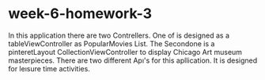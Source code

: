 # week-6-homework-3

In this application there are two Contrellers. One of is designed as a tableViewController as PopularMovies List.
The Secondone is a pinteretLayout CollectionViewController to display Chicago Art museum masterpieces.
There are two different Apı's for this apllication.
It is designed for leısure time activities.
